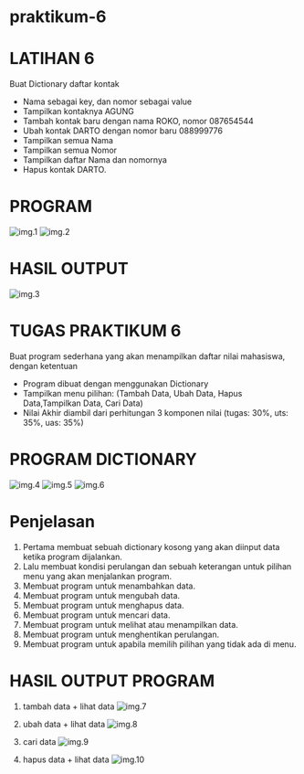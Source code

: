 # praktikum-6

# LATIHAN 6

Buat Dictionary daftar kontak

- Nama sebagai key, dan nomor sebagai value
- Tampilkan kontaknya AGUNG
- Tambah kontak baru dengan nama ROKO, nomor 087654544
- Ubah kontak DARTO dengan nomor baru 088999776
- Tampilkan semua Nama
- Tampilkan semua Nomor
- Tampilkan daftar Nama dan nomornya
- Hapus kontak DARTO.

# PROGRAM
![img.1](poto/2022-11-29%20(12).png)
![img.2](poto/2022-11-29%20(13).png)
# HASIL OUTPUT
![img.3](poto/3.png)

# TUGAS PRAKTIKUM 6

Buat program sederhana yang akan menampilkan daftar nilai mahasiswa, dengan ketentuan

- Program dibuat dengan menggunakan Dictionary
- Tampilkan menu pilihan: (Tambah Data, Ubah Data, Hapus Data,Tampilkan Data, Cari Data)
- Nilai Akhir diambil dari perhitungan 3 komponen nilai (tugas: 30%, uts: 35%, uas: 35%)

# PROGRAM DICTIONARY
![img.4](poto/4.png)
![img.5](poto/5.png)
![img.6](poto/6.png)

# Penjelasan

1. Pertama membuat sebuah dictionary kosong yang akan diinput data ketika program dijalankan.
2. Lalu membuat kondisi perulangan dan sebuah keterangan untuk pilihan menu yang akan menjalankan program.
3. Membuat program untuk menambahkan data.
4. Membuat program untuk mengubah data.
5. Membuat program untuk menghapus data.
6. Membuat program untuk mencari data.
7. Membuat program untuk melihat atau menampilkan data.
8. Membuat program untuk menghentikan perulangan.
9. Membuat program untuk apabila memilih pilihan yang tidak ada di menu.

# HASIL OUTPUT PROGRAM

1. tambah data + lihat data
![img.7](poto/7.png)

2. ubah data + lihat data
![img.8](poto/8.png)

3. cari data
![img.9](poto/9.png)

4. hapus data + lihat data
![img.10](poto/10.png)
